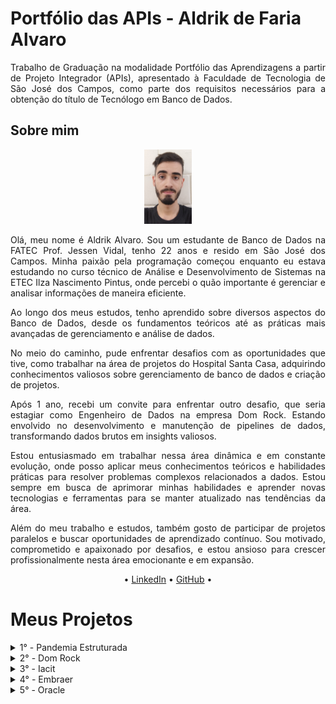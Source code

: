 # Portfólio das APIs - Aldrik de Faria Alvaro
<p align="justify">Trabalho de Graduação na modalidade Portfólio das Aprendizagens a partir de Projeto Integrador (APIs), apresentado à Faculdade de Tecnologia de São José dos Campos, como parte dos requisitos necessários para a obtenção do título de Tecnólogo em Banco de Dados.</p>

<h2>Sobre mim</h2>
<p align="center"><img src="https://raw.githubusercontent.com/Aldrik-Alvaro/bertoti/main/portfolio/IMG_20230921_181017.jpg" width="15%"></p>

<p align="justify">
Olá, meu nome é Aldrik Alvaro. Sou um estudante de Banco de Dados na FATEC Prof. Jessen Vidal, tenho 22 anos e resido em São José dos Campos. Minha paixão pela programação começou enquanto eu estava estudando no curso técnico de Análise e Desenvolvimento de Sistemas na ETEC Ilza Nascimento Pintus, onde percebi o quão importante é gerenciar e analisar informações de maneira eficiente.
</p>

<p align="justify">
Ao longo dos meus estudos, tenho aprendido sobre diversos aspectos do Banco de Dados, desde os fundamentos teóricos até as práticas mais avançadas de gerenciamento e análise de dados.  
</p>

<p align="justify">
No meio do caminho, pude enfrentar desafios com as oportunidades que tive, como trabalhar na área de projetos do Hospital Santa Casa, adquirindo conhecimentos valiosos sobre gerenciamento de banco de dados e criação de projetos.
</p>

<p align="justify">
Após 1 ano, recebi um convite para enfrentar outro desafio, que seria estagiar como Engenheiro de Dados na empresa Dom Rock. Estando envolvido no desenvolvimento e manutenção de pipelines de dados, transformando dados brutos em insights valiosos.
</p>

<p align="justify">
Estou entusiasmado em trabalhar nessa área dinâmica e em constante evolução, onde posso aplicar meus conhecimentos teóricos e habilidades práticas para resolver problemas complexos relacionados a dados. Estou sempre em busca de aprimorar minhas habilidades e aprender novas tecnologias e ferramentas para se manter atualizado nas tendências da área.
</p>

<p align="justify">
Além do meu trabalho e estudos, também gosto de participar de projetos paralelos e buscar oportunidades de aprendizado contínuo. Sou motivado, comprometido e apaixonado por desafios, e estou ansioso para crescer profissionalmente nesta área emocionante e em expansão.
</p>


<p align="center">• <a href="https://www.linkedin.com/in/aldrikalvaro/">LinkedIn</a> • <a href="https://github.com/Aldrik-Alvaro">GitHub</a> •</p>


# Meus Projetos


<details>
  <summary>1° - Pandemia Estruturada</summary>

## Pandemia Estruturada

- **1º Semestre** • 6/2021 • [Repositório Github](https://github.com/SoSoJigsaw/Carcara)
- Parceiro Acadêmico: [Fatec](https://fatecsjc-prd.azurewebsites.net/)

![Imagem](https://github.com/SoSoJigsaw/Carcara/blob/main/Sprint%201/Logos/Carcar%C3%A1%20Logo%20Alternativa%20(fundo%20ros%C3%AA).jpg)

Pandemia Estruturada é um projeto desenvolvido pele Carcará Analysis, que tem como objetivo analisar os dados oficiais da COVID-19 no estado de São Paulo e entrega-los ao usuário de forma clara e contextualizada, através de visualizações gráfica.

Sendo a simplicidade um dos princípios do projeto, as visualizações serão geradas pensando prioritariamente na utilidade prática que podem oferecer ao cliente.

### Tecnologias Utilizadas

- [Python](https://www.python.org/): Linguagem utilizada para desenvolvimento do back-end.
- [Flask](https://flask.palletsprojects.com/): Framework utilizado para facilitar a configuração e o gerenciamento das dependências no desenvolvimento em Python.
- [JavaScript](https://developer.mozilla.org/pt-BR/docs/Web/JavaScript): Linguagem usada para o desenvolvimento do front-end.
- [HTML](https://developer.mozilla.org/pt-BR/docs/Web/HTML): Utilizado para estruturar e criar o conteúdo das páginas web, não está diretamente relacionado à comunicação entre o front-end e o back-end, mas sim à criação de interfaces visuais.


### Contribuições Pessoais

#### Desenvolvimento do Front-end:
Desempenhei um papel fundamental no desenvolvimento do front-end, implementando funcionalidades no projeto.

#### Comunicação entre front-end e back-end:
Garanti uma comunicação eficiente entre as camadas front-end e back-end, assegurando a transmissão correta de informações.

<!-- ![Imagem](https://raw.githubusercontent.com/Aldrik-Alvaro/bertoti/main/portfolio/VIDEOS/1.png) -->

### Aprendizados Efetivos

Durante o desenvolvimento, aprendi:

<details>
  <summary>Aprendizado em HTML</summary>
  Trabalhar com HTML aprofundou minha compreensão de desenvolvimento front-end.
</details>

<details>
  <summary>Aprimoramento do desenvolvimento front-end</summary>
  Tive a oportunidade de aprimorar minhas habilidades em tecnologias front-end.
</details>


### Hard Skills

- **HTML**: Conhecimento avançado em linguagens de marcação para web.
- **Python**: Proficiência em Python, incluindo conhecimentos em frameworks como Flask.


### Soft Skills

- **Resolução de Problemas**
- **Pensamento Analítico**
- **Comunicação Efetiva**
- **Pensamento Crítico**
- **Adaptabilidade**
- **Trabalho em Equipe**

</details>










<details>
  <summary>2° - Dom Rock</summary>

## Dom Rock

- **2º Semestre** • 2/2023 • [Repositório Github](https://github.com/Aldrik-Alvaro/Dom_Rock)
- Parceiro Acadêmico: [Dom Rock](https://www.domrock.net/)

![Imagem](https://github.com/Aldrik-Alvaro/Dom_Rock/blob/main/GIT/cabecario2.jpg)

O desafio consiste em desenvolver uma solução na gestão de ativação do cliente na plataforma Dom Rock.

A empresa busca uma solução que seja orientada a entrada de dados de parâmetros e variáveis de cada cliente para alocar recursos na plataforma Dom Rock, entrada de dados e estimativa de consumo de recursos (baseado em volume de dados de cliente, quantidade de usuários e outros) e gere relatórios e consultas, mas, principalmente, tenha a base de dados modelada adequadamente para futuras integrações com outros sistemas.

A Fluffy API desenvolveu o Sistema de Gerenciamento de Clientes - Dom Rock, uma aplicação desktop desenvolvida em Java utilizando um banco relacional para cadastrar e armazenar o dados do briefing dos clientes.

Além de cadastrar, também ira possuir a função de consulta, edição, relatórios, logs e exportação. Não esquecendo dos usuários com níveis de acessos definidos para maior segurança dos dados na plataforma.

### Tecnologias Utilizadas

- [Java SE 14](https://www.oracle.com/java/): Linguagem para desenvolvimento do back-end em Java.
- [JavaFX](https://openjfx.io/): Plataforma para criação de interfaces gráficas em Java.
- [JavaScript](https://developer.mozilla.org/pt-BR/docs/Web/JavaScript): Linguagem para o desenvolvimento do front-end.
- [SQL Server](https://www.microsoft.com/pt-br/sql-server): Sistema Gerenciador de Banco de Dados (SGBD) desenvolvido pela Microsoft.

### Contribuições Pessoais

#### Desenvolvimento do Banco de dados:
Desempenhei um papel fundamental no desenvolvimento do banco de dados SQL Server, trabalhando no design, estruturação e implementação das funcionalidades específicas necessárias para o projeto.

#### Codigo:
Nesse trecho de codigo construo uma view, para poder trazer todas as bases unificadas atraves de left joins com base nos campos chaves usados.
![Imagem](https://raw.githubusercontent.com/Aldrik-Alvaro/bertoti/main/portfolio/view%20dom%20rock.png)

### Aprendizados Efetivos

Durante o desenvolvimento, aprendi:

<details>
  <summary>Aprendizado em Banco de dados</summary>
  Trabalhar com o SQL Server ampliou minha compreensão sobre gerenciamento de bancos de dados e consultas SQL.
</details>




### Hard Skills

- **Banco de Dados**: Conhecimento específico em SQL Server para bancos relacionais.


### Soft Skills

- **Resolução de Problemas**
- **Comunicação eficaz**
- **Flexibilidade**
- **Trabalho em Equipe**

</details>















<details>
  <summary>3° - Iacit</summary>

## Iacit

- **3º Semestre** • 6/2022 • [Repositório Github](https://github.com/fluffyfatec/Iacit)
- Parceiro Acadêmico: [Iacit](https://www.iacit.com.br/)

![Imagem](https://github.com/fluffyfatec/Iacit/blob/Sprint-1/GIT/cabecario%20(3).jpg)

A Iacit é uma empresa de consultoria meteorológica. Atualmente, um dos nossos serviços é fornecer aos clientes relatórios customizados de dados meteorológicos. Porém, processamos muitas informações manualmente, resultando em perda de tempo e recursos.

Para resolver isso, precisamos de um sistema para importar e armazenar os dados meteorológicos em uma base de dados, permitindo gerar os relatórios desejados pelos clientes.

### Tecnologias Utilizadas

- [Java SE 14](https://www.java.com/pt-BR/): Linguagem para desenvolvimento do back-end.
- [Spring Boot](https://spring.io/): Framework para facilitar a configuração e gerenciamento das dependências do projeto em Java.
- [JavaScript](https://www.javascript.com/): Linguagem para o desenvolvimento do front-end.
- [Thymeleaf](https://www.thymeleaf.org/): Utilizada para comunicação entre o front-end e a API Rest no back-end.
- [PostgreSQL](https://www.postgresql.org/): SGBD para o desenvolvimento do Banco de Dados.

### Contribuições Pessoais

#### Desenvolvimento do back-end:
Desempenhei um papel fundamental no desenvolvimento do back-end, implementando funcionalidades e lógica de negócios.

#### Comunicação entre front-end e back-end:
Garanti uma comunicação eficiente entre as camadas front-end e back-end, assegurando a transmissão correta de informações.

#### Implementação de filtros dinâmicos utilizando Ajax:
Implementei filtros dinâmicos com Ajax para permitir aos usuários filtrar e buscar informações de forma flexível.

![Imagem](https://raw.githubusercontent.com/Aldrik-Alvaro/bertoti/main/portfolio/VIDEOS/1.png)

### Aprendizados Efetivos

Durante o desenvolvimento, aprendi:

<details>
  <summary>Aprendizado em Spring Boot</summary>
  Trabalhar com Spring Boot aprofundou minha compreensão de desenvolvimento back-end.
</details>

<details>
  <summary>Aprimoramento do desenvolvimento front-end</summary>
  Tive a oportunidade de aprimorar minhas habilidades em tecnologias front-end.
</details>

<details>
  <summary>Integração entre front-end e back-end</summary>
  Aprendi a importância de uma comunicação eficiente entre as camadas front-end e back-end.
</details>

<details>
  <summary>Trabalho em equipe e colaboração</summary>
  A importância da comunicação e colaboração para um trabalho em equipe eficaz.
</details>

### Hard Skills

- **Banco de Dados**: Conhecimento em bancos relacionais (MySQL, Oracle, PostgreSQL) e NoSQL (MongoDB, Cassandra).
- **Linguagens de Programação**: Proficiência em Python, Java, C# e SQL.
- **Ferramentas e Tecnologias de Data Engineering**: Experiência com ETL (Apache Spark, Apache Airflow, Talend) e frameworks de processamento distribuído.
- **Data Warehousing**: Familiaridade com modelagem dimensional, cubos OLAP e ETL para integração de dados.
- **Business Intelligence**: Conhecimento em Tableau, Power BI, QlikView para visualização de dados.

### Soft Skills

- **Resolução de Problemas**
- **Pensamento Analítico**
- **Comunicação Efetiva**
- **Pensamento Crítico**
- **Adaptabilidade**
- **Trabalho em Equipe**

</details>

<details>
  <summary>4° - Embraer</summary>

## Embraer

- **4º Semestre** • 2/2023 • [Repositório Github](https://github.com/Aldrik-Alvaro/apiEmbraer4-sem/tree/main)
- Parceiro Acadêmico: [Embraer](https://embraer.com/br/pt)

![Imagem](https://github.com/octopusBD/apiEmbraer4-sem/blob/b92089563bafd98ceac265983ccba1574dacab6e/Imagens%20documentacao/doc/inicial.png)

Desafio - 
Atualmente, muitos pilotos trabalham como autônomos e não operam apenas um único avião ou frota, o que dificulta reconhecer facilmente e de maneira simples certos equipamentos e versões de software instalados na aeronave. Além disso, nem sempre os pilotos têm acesso rápido a todos os manuais e documentos da aeronave, o que prejudica o conhecimento sobre ela e suas capacidades.

Solução
A equipe da Octopus desenvolverá um software web para a Embraer que permitirá aos usuários acessar toda a documentação de maneira simples e intuitiva por meio de dispositivos móveis, possibilitando o acesso ao manual em qualquer lugar e a qualquer momento.

### Tecnologias Utilizadas

- [Java SE 14](https://www.oracle.com/java/): Linguagem de programação utilizada para o desenvolvimento do back-end em Java.
- [Spring Boot](https://spring.io/projects/spring-boot): Framework para simplificar a configuração e o gerenciamento de dependências no desenvolvimento em Java.
- [JavaScript](https://developer.mozilla.org/pt-BR/docs/Web/JavaScript): Linguagem utilizada para o desenvolvimento do front-end.
- [Vue.js](https://vuejs.org/): Framework progressivo de JavaScript utilizado para criar interfaces de usuário no front-end e se comunicar com APIs REST no back-end.
- [Oracle Autonomous Database](https://www.oracle.com/database/): Um serviço de banco de dados fornecido pela Oracle para o desenvolvimento do banco de dados.


### Contribuições Pessoais


#### Comunicação entre front-end e back-end: 
Assegurei a integração eficiente entre as camadas front-end e back-end, facilitando a transmissão precisa e segura de informações entre os sistemas Vue.js no front-end e Spring Boot no back-end.

#### Desenvolvimento do banco de dados:
Desempenhei um papel fundamental no design, implementação e manutenção do banco de dados Oracle Autonomous, garantindo sua integridade e desempenho para atender às necessidades do projeto.

#### Codigo
Aqui um exemplo de uma trigger onde a mesma é responsavel por gerar logs de auditoria para algumas tabelas essenciais.
![Imagem](https://raw.githubusercontent.com/Aldrik-Alvaro/bertoti/main/portfolio/job%20embraer.png)

### Aprendizados Efetivos

Durante o desenvolvimento, aprendi:

<details>
  <summary>Aprendizado em banco de dados</summary>
  Aprofundei meu conhecimento no gerenciamento de bancos de dados Oracle, especialmente em sua integração e utilização eficiente no desenvolvimento de aplicações.
</details>

<details>
  <summary>Aprimoramento do desenvolvimento front-end</summary>
  Desenvolvi minhas habilidades em tecnologias front-end, aprimorando a criação de interfaces e a implementação de soluções visuais.
</details>

<details>
  <summary>Integração entre front-end e back-end</summary>
  Compreendi a importância e as práticas para uma comunicação eficiente entre as camadas front-end e back-end, facilitando a interação entre sistemas Vue.js no front-end e Spring Boot no back-end.
</details>



### Hard Skills

- **Banco de Dados**: Conhecimento em bancos relacionais Oracle.
- **Linguagens de Programação**: Proficiência em Java e Vue.js.
- **Ferramentas e Tecnologias de Data Engineering**: Experiência com ETL (Apache Spark) e frameworks de processamento distribuído.

### Soft Skills

- **Resolução de Problemas**
- **Pensamento Crítico**
- **Adaptabilidade**
- **Trabalho em Equipe**

</details>









<details>
  <summary>5° - Oracle</summary>

## Oracle

- **5º Semestre** • 6/2023 • [Repositório Github](https://github.com/Aldrik-Alvaro/Projeto-Integrador-Oracle)
- Parceiro Acadêmico: [Oracle](https://www.oracle.com/br/)

![Imagem](https://raw.githubusercontent.com/Aldrik-Alvaro/Projeto-Integrador-Oracle/main/Documentacao/Team/imgOracleFatec_1.jpg)

Desafio - 
Neste desafio, você terá a oportunidade de criar uma plataforma online que permitirá aos proprietários de restaurantes gerenciar suas operações de forma eficiente e intuitiva. O objetivo é criar um sistema abrangente que ofereça recursos como painéis de controle, gráficos, relatórios e funcionalidades para gerenciar pessoal, fornecedores e insumos.

Solução - 
A equipe da Fluffy desenvolverá um sistema web que permitirá o gerenciamento de insumos e funcionários, além de fornecer visualização de dados processados para que o proprietário do negócio possa gerenciar suas vendas, estoques, equipe de trabalho e projetar suas ações futuras.

### Tecnologias Utilizadas

- [Java SE 14](https://www.oracle.com/java/): Linguagem de programação utilizada para o desenvolvimento do back-end em Java.
- [Spring Boot](https://spring.io/projects/spring-boot): Framework para simplificar a configuração e o gerenciamento de dependências no desenvolvimento em Java.
- [JavaScript](https://developer.mozilla.org/pt-BR/docs/Web/JavaScript): Linguagem utilizada para o desenvolvimento do front-end.
- [Vue.js](https://vuejs.org/): Framework progressivo de JavaScript utilizado para criar interfaces de usuário no front-end e se comunicar com APIs REST no back-end.
- [Oracle Autonomous Database](https://www.oracle.com/database/): Um serviço de banco de dados fornecido pela Oracle para o desenvolvimento do banco de dados.
- [Oracle Analytics](https://www.oracle.com/database/): Uma plataforma de análise de dados fornecida pela Oracle para a visualização, análise e geração de insights a partir de dados armazenados no banco de dados Oracle.


### Contribuições Pessoais

#### Desenvolvimento do Front-end:
Desempenhei um papel fundamental no desenvolvimento do front-end, implementando funcionalidades e aprimorando a experiência do usuário no projeto.

#### Comunicação entre front-end e back-end:
Assegurei uma comunicação eficiente e precisa entre as camadas front-end e back-end, garantindo a integração fluida e a transmissão correta de informações.

#### Criação de gráficos e visualizações no BI:
Fui responsável pela criação e implementação de gráficos e visualizações no ambiente de Business Intelligence, utilizando dados provenientes da integração entre front-end e back-end para apresentar informações relevantes de forma clara e visualmente impactante.


##### Codigo
Construi filtros em ajax para realizar consultas dinamicas onde uma consulta desencadeia a outra, assim temos filtros responsiveis a informação que o usuario está filtrando.
![Imagem](https://raw.githubusercontent.com/Aldrik-Alvaro/bertoti/main/portfolio/bi%20oracle.jpg)

### Aprendizados Efetivos

<details>
  <summary>Aprimoramento do desenvolvimento front-end</summary>
  Desenvolvi minhas habilidades em tecnologias front-end, aprimorando a criação de interfaces e a implementação de soluções visuais.
</details>

<details>
  <summary>Aprimoramento do desenvolvimento de visualizações no BI Oracle</summary>
  Aprofundei minha compreensão e habilidades no desenvolvimento de visualizações e análises de dados utilizando Oracle Analytics, focando em apresentações visuais e interpretação de informações para suporte à tomada de decisões.
</details>

### Hard Skills

- **Oracle Analytics**: Proficiência em criação de visualizações e análises de dados utilizando Oracle Analytics, com foco em apresentações visuais para tomada de decisões.
- **Linguagens de Programação**: Proficiência em JavaScript para desenvolvimento front-end.


### Soft Skills

- **Pensamento Crítico**
- **Adaptabilidade**
- **Trabalho em Equipe**

</details>
